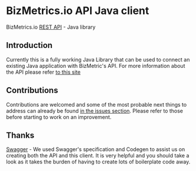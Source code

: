 # BizMetrics.io API Java client

BizMetrics.io [REST API](https://bizmetrics.github.io) - Java library


## Introduction

Currently this is a fully working Java Library that can be used to connect an existing Java application with BizMetric's API. For more information about the API please refer [to this site](https://bizmetrics.github.io)

## Contributions

Contributions are welcomed and some of the most probable next things to address can already be found [in the issues section](/issues). Please refer to those before starting to work on an improvement.

## Thanks

[Swagger](https://github.com/swagger-api/) - We used Swagger's specification and Codegen to assist us on creating both the API and this client. It is very helpful and you should take a look as it takes the burden of having to create lots of boilerplate code away.
